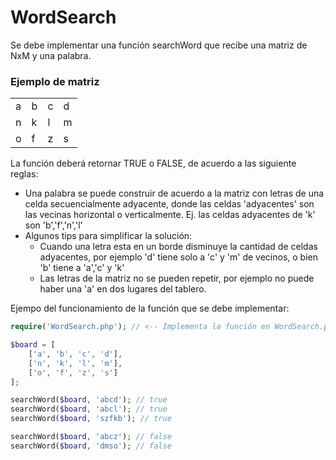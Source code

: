 # WordSearch
Se debe implementar una función searchWord que recibe una matriz de NxM y una palabra. 

### Ejemplo de matriz

| | | ||
|-|-|-|-|
|a|b|c|d|
|n|k|l|m|
|o|f|z|s|

La función deberá retornar TRUE o FALSE, de acuerdo a las siguiente reglas:
- Una palabra se puede construir de acuerdo a la matriz con letras de una celda secuencialmente adyacente, donde las celdas 'adyacentes' son las vecinas horizontal o verticalmente. Ej. las celdas adyacentes de 'k' son 'b','f','n','l'
- Algunos tips para simplificar la solución:
    - Cuando una letra esta en un borde disminuye la cantidad de celdas adyacentes, por ejemplo 'd' tiene solo a 'c' y 'm' de vecinos, o bien 'b' tiene a 'a','c' y 'k'
    - Las letras de la matriz no se pueden repetir, por ejemplo no puede haber una 'a' en dos lugares del tablero.
    
Ejempo del funcionamiento de la función que se debe implementar:

```php
require('WordSearch.php'); // <-- Implementa la función en WordSearch.php

$board = [
    ['a', 'b', 'c', 'd'],
    ['n', 'k', 'l', 'm'],
    ['o', 'f', 'z', 's']
];

searchWord($board, 'abcd'); // true
searchWord($board, 'abcl'); // true
searchWord($board, 'szfkb'); // true

searchWord($board, 'abcz'); // false
searchWord($board, 'dmso'); // false
```
